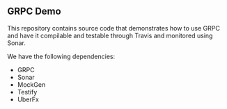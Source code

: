 ## GRPC Demo

This repository contains source code that demonstrates how to use 
GRPC and have it compilable and testable through Travis and monitored
using Sonar.

We have the following dependencies:

- GRPC
- Sonar
- MockGen
- Testify
- UberFx